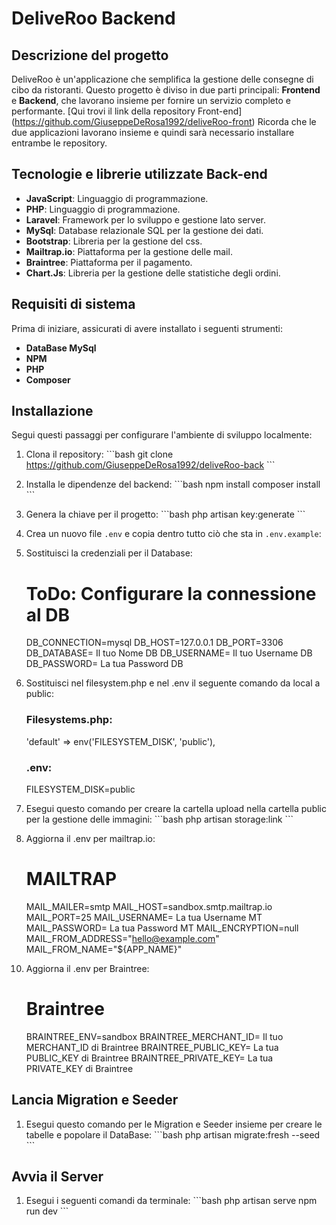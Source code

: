 # DeliveRoo Backend

## Descrizione del progetto

DeliveRoo è un'applicazione che semplifica la gestione delle consegne di cibo da ristoranti. Questo progetto è diviso in due parti principali: **Frontend** e **Backend**, che lavorano insieme per fornire un servizio completo e performante.
[Qui trovi il link della repository Front-end] (https://github.com/GiuseppeDeRosa1992/deliveRoo-front)
Ricorda che le due applicazioni lavorano insieme e quindi sarà necessario installare entrambe le repository.

## Tecnologie e librerie utilizzate Back-end
- **JavaScript**: Linguaggio di programmazione.
- **PHP**: Linguaggio di programmazione.
- **Laravel**: Framework per lo sviluppo e gestione lato server.
- **MySql**: Database relazionale SQL per la gestione dei dati.
- **Bootstrap**: Libreria per la gestione del css.
- **Mailtrap.io**: Piattaforma per la gestione delle mail.
- **Braintree**: Piattaforma per il pagamento.
- **Chart.Js**: Libreria per la gestione delle statistiche degli ordini.

## Requisiti di sistema

Prima di iniziare, assicurati di avere installato i seguenti strumenti:
- **DataBase MySql**
- **NPM**
- **PHP**
- **Composer**

## Installazione

Segui questi passaggi per configurare l'ambiente di sviluppo localmente:

1. Clona il repository:
   \`\`\`bash
   git clone https://github.com/GiuseppeDeRosa1992/deliveRoo-back
   \`\`\`

2. Installa le dipendenze del backend:
   \`\`\`bash
   npm install
   composer install
   \`\`\`

3. Genera la chiave per il progetto:
   \`\`\`bash
   php artisan key:generate
   \`\`\`

4. Crea un nuovo file `.env` e copia dentro tutto ciò che sta in `.env.example`:
   
5. Sostituisci la credenziali per il Database:
   # ToDo: Configurare la connessione al DB
    DB_CONNECTION=mysql
    DB_HOST=127.0.0.1
    DB_PORT=3306
    DB_DATABASE= Il tuo Nome DB
    DB_USERNAME= Il tuo Username DB
    DB_PASSWORD= La tua Password DB

6. Sostituisci nel filesystem.php e nel .env il seguente comando da local a public:
    ### Filesystems.php: 
    'default' => env('FILESYSTEM_DISK', 'public'),
    ### .env:
    FILESYSTEM_DISK=public

7. Esegui questo comando per creare la cartella upload nella cartella public per la gestione delle immagini:
    \`\`\`bash
   php artisan storage:link
   \`\`\`

8. Aggiorna il .env per mailtrap.io:
    # MAILTRAP
    MAIL_MAILER=smtp
    MAIL_HOST=sandbox.smtp.mailtrap.io
    MAIL_PORT=25
    MAIL_USERNAME= La tua Username MT
    MAIL_PASSWORD= La tua Password MT
    MAIL_ENCRYPTION=null
    MAIL_FROM_ADDRESS="hello@example.com"
    MAIL_FROM_NAME="${APP_NAME}"

<!-- 9. Esegui questo comando per le dipendenze di Braintree:
    \`\`\`bash
   composer require braintree/braintree_php
   \`\`\` -->

10. Aggiorna il .env per Braintree:
    # Braintree
    BRAINTREE_ENV=sandbox
    BRAINTREE_MERCHANT_ID= Il tuo MERCHANT_ID di Braintree
    BRAINTREE_PUBLIC_KEY= La tua PUBLIC_KEY di Braintree
    BRAINTREE_PRIVATE_KEY= La tua PRIVATE_KEY di Braintree

<!-- 11. Esegui questo comando per le dipendenze di Chart.Js:
    \`\`\`bash
   npm install chart.js
   \`\`\` -->

## Lancia Migration e Seeder

1. Esegui questo comando per le Migration e Seeder insieme per creare le tabelle e popolare il DataBase:
    \`\`\`bash
   php artisan migrate:fresh --seed
   \`\`\`

## Avvia il Server

1. Esegui i seguenti comandi da terminale:
    \`\`\`bash
   php artisan serve
   npm run dev
   \`\`\`